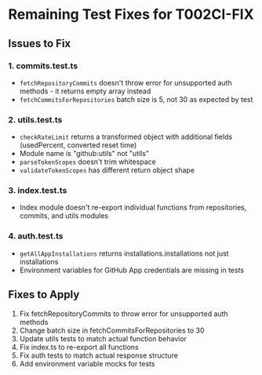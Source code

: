 # Remaining Test Fixes for T002CI-FIX

## Issues to Fix

### 1. commits.test.ts
- `fetchRepositoryCommits` doesn't throw error for unsupported auth methods - it returns empty array instead
- `fetchCommitsForRepositories` batch size is 5, not 30 as expected by test

### 2. utils.test.ts
- `checkRateLimit` returns a transformed object with additional fields (usedPercent, converted reset time)
- Module name is "github:utils" not "utils"
- `parseTokenScopes` doesn't trim whitespace
- `validateTokenScopes` has different return object shape

### 3. index.test.ts
- Index module doesn't re-export individual functions from repositories, commits, and utils modules

### 4. auth.test.ts
- `getAllAppInstallations` returns installations.installations not just installations
- Environment variables for GitHub App credentials are missing in tests

## Fixes to Apply

1. Fix fetchRepositoryCommits to throw error for unsupported auth methods
2. Change batch size in fetchCommitsForRepositories to 30
3. Update utils tests to match actual function behavior
4. Fix index.ts to re-export all functions
5. Fix auth tests to match actual response structure
6. Add environment variable mocks for tests